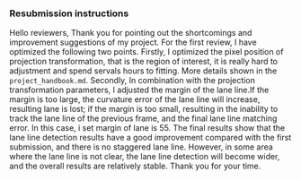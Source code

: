 ### Resubmission instructions
Hello reviewers, 
   Thank you for pointing out the shortcomings and improvement suggestions of my project. For the first review, I have optimized the following two points.
   Firstly, I optimized the pixel position of projection transformation, that is the region of interest, it is really hard to adjustment and spend servals hours to fitting. More details shown in the `project_handbook.md`.
   Secondly, In combination with the projection transformation parameters, I adjusted the margin of the lane line.If the margin is too large, the curvature error of the lane line will increase, resulting lane is lost; if the margin is too small, resulting in the inability to track the lane line of the previous frame, and the final lane line matching error. In this case, i set margin of lane is 55.
   The final results show that the lane line detection results have a good improvement compared with the first submission, and there is no staggered lane line. However, in some area where the lane line is not clear, the lane line detection will become wider, and the overall results are relatively stable.
   Thank you for your time.
